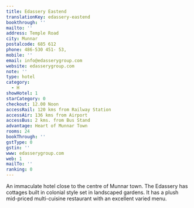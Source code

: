 ```yaml
---
title: Edassery Eastend
translationKey: edassery-eastend
bookthrough: ''
mailto: ''
address: Temple Road
city: Munnar
postalcode: 685 612
phone: 486-530 451- 53,
mobile: ''
email: info@edasserygroup.com
website: edasserygroup.com
note: ''
type: hotel
category:
  - H
showHotel: 1
starCategory: 0
checkout: 12.00 Noon
accessRail: 120 kms from Railway Station
accessAir: 136 kms from Airport
accessBus: 2 kms. from Bus Stand
advantage: Heart of Munnar Town
rooms: 24
bookThrough: ''
gstType: 0
gstin: ''
www: edasserygroup.com
web: 1
mailTo: ''
ranking: 0
---
```







An immaculate hotel close to the centre of Munnar town. The Edassery  has cottages built in colonial style set in landscaped gardens. It has a plush mid-priced multi-cuisine restaurant with an excellent varied menu.